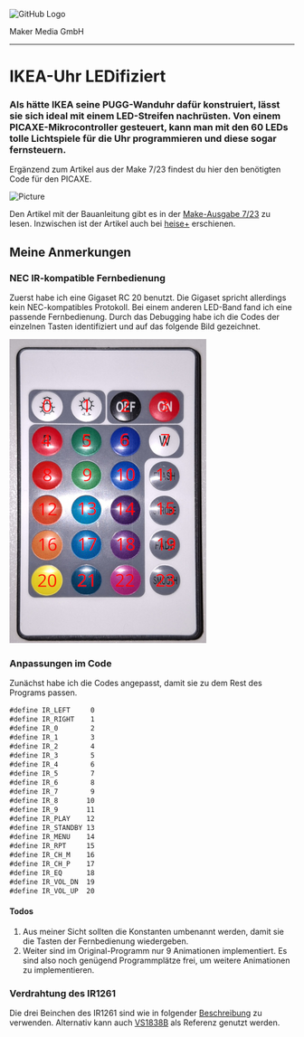 ![GitHub Logo](http://www.heise.de/make/icons/make_logo.png)

Maker Media GmbH
***

# IKEA-Uhr LEDifiziert

### Als hätte IKEA seine PUGG-Wanduhr dafür konstruiert, lässt sie sich ideal mit einem LED-Streifen nachrüsten. Von einem PICAXE-Mikrocontroller gesteuert, kann man mit den 60 LEDs tolle Lichtspiele für die Uhr programmieren und diese sogar fernsteuern.

Ergänzend zum Artikel aus der Make 7/23 findest du hier den benötigten Code für den PICAXE.

![Picture](pugg_mod_main.jpg)

Den Artikel mit der Bauanleitung gibt es in der [Make-Ausgabe 7/23](https://www.heise.de/select/make/2023/7) zu lesen.
Inzwischen ist der Artikel auch bei [heise+](https://www.heise.de/ratgeber/Bastel-Projekt-Analoge-IKEA-Uhr-LEDifizieren-und-fernsteuern-9533477.html) erschienen.

## Meine Anmerkungen

### NEC IR-kompatible Fernbedienung

Zuerst habe ich eine Gigaset RC 20 benutzt.
Die Gigaset spricht allerdings kein NEC-kompatibles Protokoll.
Bei einem anderen LED-Band fand ich eine passende Fernbedienung.
Durch das Debugging habe ich die Codes der einzelnen Tasten identifiziert und auf das folgende Bild gezeichnet.

![Fernbedienung](2025_09-16_NEC_IR-compatible_with_numbers.jpg)

### Anpassungen im Code

Zunächst habe ich die Codes angepasst, damit sie zu dem Rest des Programs passen.

```Basic
#define IR_LEFT     0
#define IR_RIGHT    1
#define IR_0        2
#define IR_1        3
#define IR_2        4
#define IR_3        5
#define IR_4        6
#define IR_5        7
#define IR_6        8
#define IR_7        9
#define IR_8       10
#define IR_9       11
#define IR_PLAY    12
#define IR_STANDBY 13
#define IR_MENU    14
#define IR_RPT     15
#define IR_CH_M    16
#define IR_CH_P    17
#define IR_EQ      18
#define IR_VOL_DN  19
#define IR_VOL_UP  20
```

#### Todos

1. Aus meiner Sicht sollten die Konstanten umbenannt werden, damit sie die Tasten der Fernbedienung wiedergeben.
2. Weiter sind im Original-Programm nur 9 Animationen implementiert.
Es sind also noch genügend Programmplätze frei, um weitere Animationen zu implementieren.

### Verdrahtung des IR1261

Die drei Beinchen des IR1261 sind wie in folgender [Beschreibung](https://www.pollin.de/media/ea/0e/84/1701700447/D121152-D.pdf) zu verwenden.
Alternativ kann auch [VS1838B](https://elektro.turanis.de/html/prj296/index.html#vs1838b) als Referenz genutzt werden.
